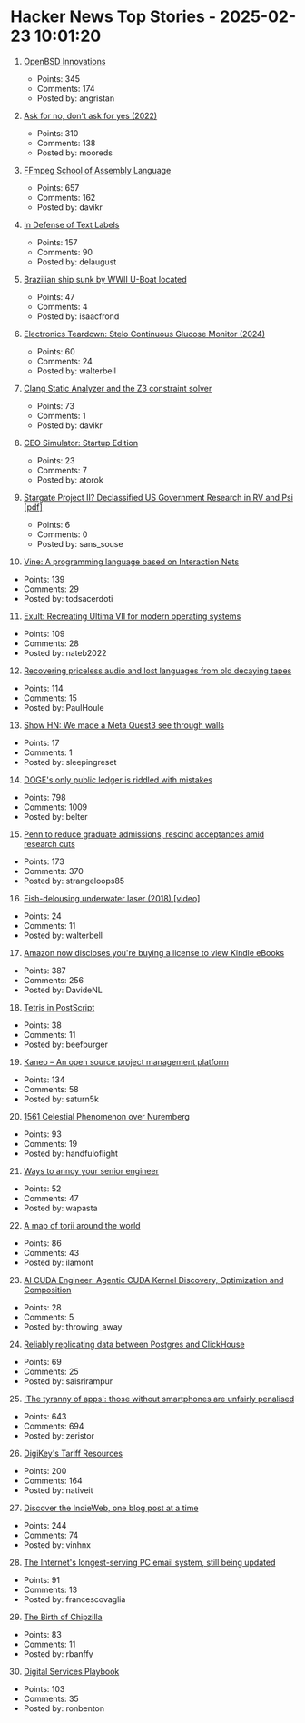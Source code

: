 # Hacker News Top Stories - 2025-02-23 10:01:20

1. [OpenBSD Innovations](https://www.openbsd.org/innovations.html)
   - Points: 345
   - Comments: 174
   - Posted by: angristan

2. [Ask for no, don't ask for yes (2022)](https://www.mooreds.com/wordpress/archives/3518)
   - Points: 310
   - Comments: 138
   - Posted by: mooreds

3. [FFmpeg School of Assembly Language](https://github.com/FFmpeg/asm-lessons/blob/main/lesson_01/index.md)
   - Points: 657
   - Comments: 162
   - Posted by: davikr

4. [In Defense of Text Labels](https://www.chrbutler.com/in-defense-of-text-labels)
   - Points: 157
   - Comments: 90
   - Posted by: delaugust

5. [Brazilian ship sunk by WWII U-Boat located](https://archaeology.org/news/2025/02/19/brazilian-ship-sunk-by-wwii-u-boat-located/)
   - Points: 47
   - Comments: 4
   - Posted by: isaacfrond

6. [Electronics Teardown: Stelo Continuous Glucose Monitor (2024)](https://andykong.org/blog/cgmteardown1)
   - Points: 60
   - Comments: 24
   - Posted by: walterbell

7. [Clang Static Analyzer and the Z3 constraint solver](https://www.cambus.net/clang-static-analyzer-and-the-z3-constraint-solver/)
   - Points: 73
   - Comments: 1
   - Posted by: davikr

8. [CEO Simulator: Startup Edition](https://ceosimulator.vercel.app/)
   - Points: 23
   - Comments: 7
   - Posted by: atorok

9. [Stargate Project II? Declassified US Government Research in RV and Psi [pdf]](https://www.governmentattic.org/57docs/ThesisAnomalousHumanCognition2023.pdf)
   - Points: 6
   - Comments: 0
   - Posted by: sans_souse

10. [Vine: A programming language based on Interaction Nets](https://vine.dev/docs/)
   - Points: 139
   - Comments: 29
   - Posted by: todsacerdoti

11. [Exult: Recreating Ultima VII for modern operating systems](https://exult.sourceforge.io/index.php)
   - Points: 109
   - Comments: 28
   - Posted by: nateb2022

12. [Recovering priceless audio and lost languages from old decaying tapes](https://theconversation.com/how-were-recovering-priceless-audio-and-lost-languages-from-old-decaying-tapes-248116)
   - Points: 114
   - Comments: 15
   - Posted by: PaulHoule

13. [Show HN: We made a Meta Quest3 see through walls](https://0xredj.medium.com/how-we-built-a-vr-headset-that-sees-people-through-walls-treehacks-25-e517cb805b9c)
   - Points: 17
   - Comments: 1
   - Posted by: sleepingreset

14. [DOGE's only public ledger is riddled with mistakes](https://www.nytimes.com/2025/02/21/upshot/doge-musk-trump-errors.html)
   - Points: 798
   - Comments: 1009
   - Posted by: belter

15. [Penn to reduce graduate admissions, rescind acceptances amid research cuts](https://www.thedp.com/article/2025/02/penn-graduate-student-class-size-cut-trump-funding)
   - Points: 173
   - Comments: 370
   - Posted by: strangeloops85

16. [Fish-delousing underwater laser (2018) [video]](https://www.youtube.com/watch?v=bZxw-Ji7K94)
   - Points: 24
   - Comments: 11
   - Posted by: walterbell

17. [Amazon now discloses you're buying a license to view Kindle eBooks](https://blog.the-ebook-reader.com/2025/02/22/amazon-now-openly-discloses-youre-buying-a-license-to-view-kindle-ebooks/)
   - Points: 387
   - Comments: 256
   - Posted by: DavideNL

18. [Tetris in PostScript](https://github.com/nst/PSTris)
   - Points: 38
   - Comments: 11
   - Posted by: beefburger

19. [Kaneo – An open source project management platform](https://kaneo.app/)
   - Points: 134
   - Comments: 58
   - Posted by: saturn5k

20. [1561 Celestial Phenomenon over Nuremberg](https://en.wikipedia.org/wiki/1561_celestial_phenomenon_over_Nuremberg)
   - Points: 93
   - Comments: 19
   - Posted by: handfuloflight

21. [Ways to annoy your senior engineer](https://www.thecaringtechie.com/p/8-guaranteed-ways-to-annoy-your-senior)
   - Points: 52
   - Comments: 47
   - Posted by: wapasta

22. [A map of torii around the world](https://www.google.com/maps/d/viewer?mid=1RNaaTlz7U2FgjlvFARZQWHsMeWsTc2S1&hl=en)
   - Points: 86
   - Comments: 43
   - Posted by: ilamont

23. [AI CUDA Engineer: Agentic CUDA Kernel Discovery, Optimization and Composition](https://sakana.ai/ai-cuda-engineer/)
   - Points: 28
   - Comments: 5
   - Posted by: throwing_away

24. [Reliably replicating data between Postgres and ClickHouse](https://benjaminwootton.com/insights/clickhouse-peerdb-cdc/)
   - Points: 69
   - Comments: 25
   - Posted by: saisrirampur

25. ['The tyranny of apps': those without smartphones are unfairly penalised](https://www.theguardian.com/money/2025/feb/22/the-tyranny-of-apps-those-without-smartphones-are-unfairly-penalised-say-campaigners)
   - Points: 643
   - Comments: 694
   - Posted by: zeristor

26. [DigiKey's Tariff Resources](https://www.digikey.com/en/resources/tariff-resources)
   - Points: 200
   - Comments: 164
   - Posted by: nativeit

27. [Discover the IndieWeb, one blog post at a time](https://indieblog.page)
   - Points: 244
   - Comments: 74
   - Posted by: vinhnx

28. [The Internet's longest-serving PC email system, still being updated](https://www.pmail.com/)
   - Points: 91
   - Comments: 13
   - Posted by: francescovaglia

29. [The Birth of Chipzilla](https://www.abortretry.fail/p/the-birth-of-chipzilla)
   - Points: 83
   - Comments: 11
   - Posted by: rbanffy

30. [Digital Services Playbook](https://playbook.usds.gov/)
   - Points: 103
   - Comments: 35
   - Posted by: ronbenton

